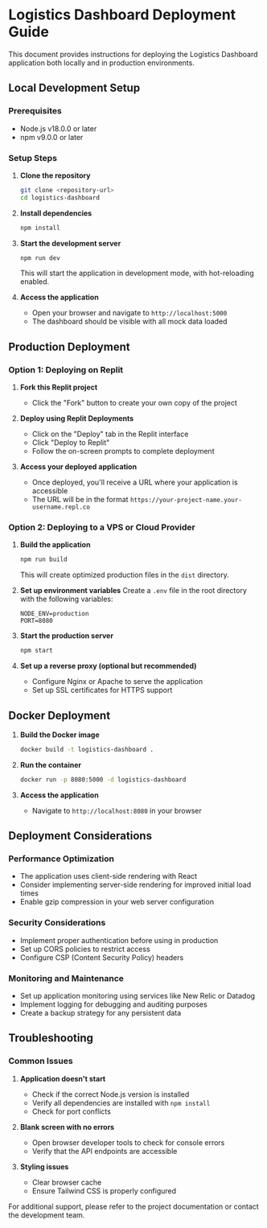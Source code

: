 # Logistics Dashboard Deployment Guide

This document provides instructions for deploying the Logistics Dashboard application both locally and in production environments.

## Local Development Setup

### Prerequisites

- Node.js v18.0.0 or later
- npm v9.0.0 or later

### Setup Steps

1. **Clone the repository**
   ```bash
   git clone <repository-url>
   cd logistics-dashboard
   ```

2. **Install dependencies**
   ```bash
   npm install
   ```

3. **Start the development server**
   ```bash
   npm run dev
   ```
   This will start the application in development mode, with hot-reloading enabled.
   
4. **Access the application**
   - Open your browser and navigate to `http://localhost:5000`
   - The dashboard should be visible with all mock data loaded

## Production Deployment

### Option 1: Deploying on Replit

1. **Fork this Replit project**
   - Click the "Fork" button to create your own copy of the project

2. **Deploy using Replit Deployments**
   - Click on the "Deploy" tab in the Replit interface
   - Click "Deploy to Replit"
   - Follow the on-screen prompts to complete deployment

3. **Access your deployed application**
   - Once deployed, you'll receive a URL where your application is accessible
   - The URL will be in the format `https://your-project-name.your-username.repl.co`

### Option 2: Deploying to a VPS or Cloud Provider

1. **Build the application**
   ```bash
   npm run build
   ```
   This will create optimized production files in the `dist` directory.

2. **Set up environment variables**
   Create a `.env` file in the root directory with the following variables:
   ```
   NODE_ENV=production
   PORT=8080
   ```

3. **Start the production server**
   ```bash
   npm start
   ```

4. **Set up a reverse proxy (optional but recommended)**
   - Configure Nginx or Apache to serve the application
   - Set up SSL certificates for HTTPS support

## Docker Deployment

1. **Build the Docker image**
   ```bash
   docker build -t logistics-dashboard .
   ```

2. **Run the container**
   ```bash
   docker run -p 8080:5000 -d logistics-dashboard
   ```

3. **Access the application**
   - Navigate to `http://localhost:8080` in your browser

## Deployment Considerations

### Performance Optimization
- The application uses client-side rendering with React
- Consider implementing server-side rendering for improved initial load times
- Enable gzip compression in your web server configuration

### Security Considerations
- Implement proper authentication before using in production
- Set up CORS policies to restrict access
- Configure CSP (Content Security Policy) headers

### Monitoring and Maintenance
- Set up application monitoring using services like New Relic or Datadog
- Implement logging for debugging and auditing purposes
- Create a backup strategy for any persistent data

## Troubleshooting

### Common Issues

1. **Application doesn't start**
   - Check if the correct Node.js version is installed
   - Verify all dependencies are installed with `npm install`
   - Check for port conflicts

2. **Blank screen with no errors**
   - Open browser developer tools to check for console errors
   - Verify that the API endpoints are accessible

3. **Styling issues**
   - Clear browser cache
   - Ensure Tailwind CSS is properly configured

For additional support, please refer to the project documentation or contact the development team.